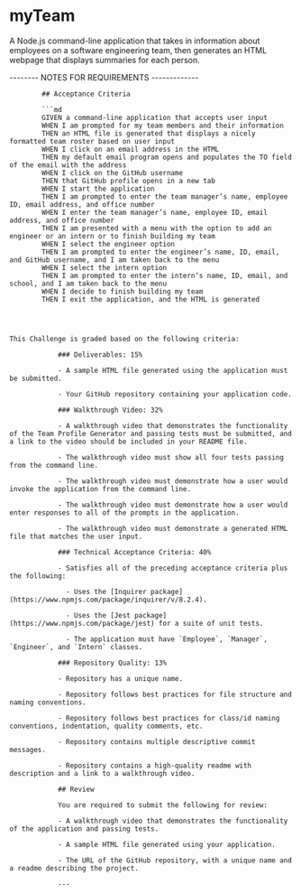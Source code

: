 # myTeam
A Node.js command-line application that takes in information about employees on a software engineering team, then generates an HTML webpage that displays summaries for each person. 







-------- NOTES FOR REQUIREMENTS -------------

            ## Acceptance Criteria

            ```md
            GIVEN a command-line application that accepts user input
            WHEN I am prompted for my team members and their information
            THEN an HTML file is generated that displays a nicely formatted team roster based on user input
            WHEN I click on an email address in the HTML
            THEN my default email program opens and populates the TO field of the email with the address
            WHEN I click on the GitHub username
            THEN that GitHub profile opens in a new tab
            WHEN I start the application
            THEN I am prompted to enter the team manager’s name, employee ID, email address, and office number
            WHEN I enter the team manager’s name, employee ID, email address, and office number
            THEN I am presented with a menu with the option to add an engineer or an intern or to finish building my team
            WHEN I select the engineer option
            THEN I am prompted to enter the engineer’s name, ID, email, and GitHub username, and I am taken back to the menu
            WHEN I select the intern option
            THEN I am prompted to enter the intern’s name, ID, email, and school, and I am taken back to the menu
            WHEN I decide to finish building my team
            THEN I exit the application, and the HTML is generated
```



This Challenge is graded based on the following criteria:

            ### Deliverables: 15%

            - A sample HTML file generated using the application must be submitted.

            - Your GitHub repository containing your application code.

            ### Walkthrough Video: 32%

            - A walkthrough video that demonstrates the functionality of the Team Profile Generator and passing tests must be submitted, and a link to the video should be included in your README file.

            - The walkthrough video must show all four tests passing from the command line.

            - The walkthrough video must demonstrate how a user would invoke the application from the command line.

            - The walkthrough video must demonstrate how a user would enter responses to all of the prompts in the application.

            - The walkthrough video must demonstrate a generated HTML file that matches the user input.

            ### Technical Acceptance Criteria: 40%

            - Satisfies all of the preceding acceptance criteria plus the following:

              - Uses the [Inquirer package](https://www.npmjs.com/package/inquirer/v/8.2.4).

              - Uses the [Jest package](https://www.npmjs.com/package/jest) for a suite of unit tests.

              - The application must have `Employee`, `Manager`, `Engineer`, and `Intern` classes.

            ### Repository Quality: 13%

            - Repository has a unique name.

            - Repository follows best practices for file structure and naming conventions.

            - Repository follows best practices for class/id naming conventions, indentation, quality comments, etc.

            - Repository contains multiple descriptive commit messages.

            - Repository contains a high-quality readme with description and a link to a walkthrough video.

            ## Review

            You are required to submit the following for review:

            - A walkthrough video that demonstrates the functionality of the application and passing tests.

            - A sample HTML file generated using your application.

            - The URL of the GitHub repository, with a unique name and a readme describing the project.

            ---